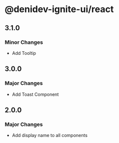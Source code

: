 # @denidev-ignite-ui/react

## 3.1.0

### Minor Changes

- Add Tooltip

## 3.0.0

### Major Changes

- Add Toast Component

## 2.0.0

### Major Changes

- Add display name to all components
